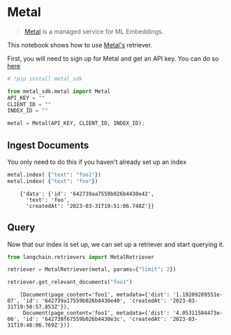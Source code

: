 # Metal

>[Metal](https://github.com/getmetal/metal-python) is a managed service for ML Embeddings.

This notebook shows how to use [Metal's](https://docs.getmetal.io/introduction) retriever.

First, you will need to sign up for Metal and get an API key. You can do so [here](https://docs.getmetal.io/misc-create-app)

<!-- WARNING: THIS FILE WAS AUTOGENERATED! DO NOT EDIT! Instead, edit the notebook w/the location & name as this file. -->


```python
# !pip install metal_sdk
```


```python
from metal_sdk.metal import Metal
API_KEY = ""
CLIENT_ID = ""
INDEX_ID = ""

metal = Metal(API_KEY, CLIENT_ID, INDEX_ID);
```

## Ingest Documents

You only need to do this if you haven't already set up an index


```python
metal.index( {"text": "foo1"})
metal.index( {"text": "foo"})
```

<CodeOutputBlock lang="python">

```
    {'data': {'id': '642739aa7559b026b4430e42',
      'text': 'foo',
      'createdAt': '2023-03-31T19:51:06.748Z'}}
```

</CodeOutputBlock>

## Query

Now that our index is set up, we can set up a retriever and start querying it.


```python
from langchain.retrievers import MetalRetriever
```


```python
retriever = MetalRetriever(metal, params={"limit": 2})
```


```python
retriever.get_relevant_documents("foo1")
```

<CodeOutputBlock lang="python">

```
    [Document(page_content='foo1', metadata={'dist': '1.19209289551e-07', 'id': '642739a17559b026b4430e40', 'createdAt': '2023-03-31T19:50:57.853Z'}),
     Document(page_content='foo1', metadata={'dist': '4.05311584473e-06', 'id': '642738f67559b026b4430e3c', 'createdAt': '2023-03-31T19:48:06.769Z'})]
```

</CodeOutputBlock>
